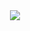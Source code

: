 <div align="center"> <img src="https://user-images.githubusercontent.com/103588724/207955803-510a4b3a-fbbb-44d0-9a44-a4d00cd71673.png" /> </div>
